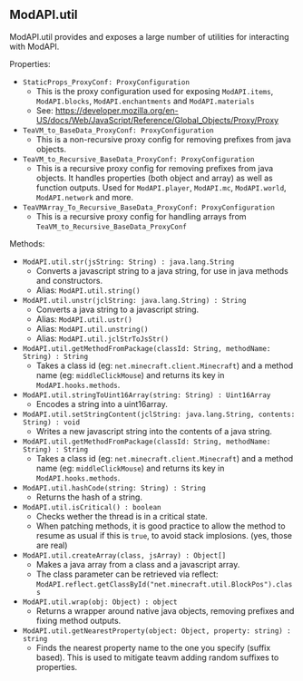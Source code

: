 ## ModAPI.util

ModAPI.util provides and exposes a large number of utilities for interacting with ModAPI.

Properties:

- `StaticProps_ProxyConf: ProxyConfiguration`
  - This is the proxy configuration used for exposing `ModAPI.items`, `ModAPI.blocks`, `ModAPI.enchantments` and `ModAPI.materials`
  - See: https://developer.mozilla.org/en-US/docs/Web/JavaScript/Reference/Global_Objects/Proxy/Proxy
- `TeaVM_to_BaseData_ProxyConf: ProxyConfiguration`
  - This is a non-recursive proxy config for removing prefixes from java objects.
- `TeaVM_to_Recursive_BaseData_ProxyConf: ProxyConfiguration`
  - This is a recursive proxy config for removing prefixes from java objects. It handles properties (both object and array) as well as function outputs. Used for `ModAPI.player`, `ModAPI.mc`, `ModAPI.world`, `ModAPI.network` and more.
- `TeaVMArray_To_Recursive_BaseData_ProxyConf: ProxyConfiguration`
  - This is a recursive proxy config for handling arrays from `TeaVM_to_Recursive_BaseData_ProxyConf`

Methods:

- `ModAPI.util.str(jsString: String) : java.lang.String`
  - Converts a javascript string to a java string, for use in java methods and constructors.
  - Alias: `ModAPI.util.string()`
- `ModAPI.util.unstr(jclString: java.lang.String) : String`
  - Converts a java string to a javascript string.
  - Alias: `ModAPI.util.ustr()`
  - Alias: `ModAPI.util.unstring()`
  - Alias: `ModAPI.util.jclStrToJsStr()`
- `ModAPI.util.getMethodFromPackage(classId: String, methodName: String) : String`
  - Takes a class id (eg: `net.minecraft.client.Minecraft`) and a method name (eg: `middleClickMouse`) and returns its key in `ModAPI.hooks.methods`.
- `ModAPI.util.stringToUint16Array(string: String) : Uint16Array`
  - Encodes a string into a uint16array.
- `ModAPI.util.setStringContent(jclString: java.lang.String, contents: String) : void`
  - Writes a new javascript string into the contents of a java string.
- `ModAPI.util.getMethodFromPackage(classId: String, methodName: String) : String`
  - Takes a class id (eg: `net.minecraft.client.Minecraft`) and a method name (eg: `middleClickMouse`) and returns its key in `ModAPI.hooks.methods`.
- `ModAPI.util.hashCode(string: String) : String`
  - Returns the hash of a string.
- `ModAPI.util.isCritical() : boolean`
  - Checks wether the thread is in a critical state.
  - When patching methods, it is good practice to allow the method to resume as usual if this is `true`, to avoid stack implosions. (yes, those are real)
- `ModAPI.util.createArray(class, jsArray) : Object[]`
  - Makes a java array from a class and a javascript array.
  - The class parameter can be retrieved via reflect: `ModAPI.reflect.getClassById("net.minecraft.util.BlockPos").class`
- `ModAPI.util.wrap(obj: Object) : object`
  - Returns a wrapper around native java objects, removing prefixes and fixing method outputs.
- `ModAPI.util.getNearestProperty(object: Object, property: string) : string`
  - Finds the nearest property name to the one you specify (suffix based). This is used to mitigate teavm adding random suffixes to properties.